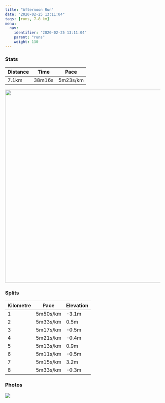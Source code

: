 ```yaml
---
title: "Afternoon Run"
date: "2020-02-25 13:11:04"
tags: [runs, 7-8 km]
menu:
  nav:
    identifier: "2020-02-25 13:11:04"
    parent: "runs"
    weight: 130
---
```


### Stats

| Distance | Time | Pace |
|----------|------|------|
|7.1km|38m16s|5m23s/km|

<img src='https://maps.googleapis.com/maps/api/staticmap?maptype=terrain&path=enc:mkjeIfiyLYDR\TBXRX\RLBFJbARlABf@EtA@dACb@Ib@Ed@FXFpAMfB@d@CTBABBHd@DHRH^DNHNAJBXZTJ\^R\d@tArAzCj@~@d@h@d@z@l@h@NXPPXr@`@|A`@fAJh@Nl@b@vALXd@fB^lB`A`EP~APv@^~BDj@DLRxBV~AF|@\xBTrBP|@XtBVpAB^CLCDQDC?WwB@CZz@LfAD|@?`@BfALlBCz@DhA?dDBt@Ed@?b@Gt@Dp@@~@FhB?fADp@Cf@K`@Aj@?b@B\AbBOjAQhC?z@BVAH@FFF@R?d@EtAIp@DZCV_@xAK`AMl@MjBI^AzAIfBA~@@|@Dj@Ah@PfETfC@l@\xEp@rEfAnFpArDd@zBZn@Hn@z@xATj@rAzBDLRTLX\Xb@p@h@h@`@l@bAz@t@bAbAdANXNH^Dn@Tt@`@FH`@NDBGd@}@MUGm@]k@WSQSGw@o@gC{CKS{@eAq@iAc@a@EIYYYc@g@}@W]yAmDs@eC?ScAwCwAcHU{AK_AUyAa@{EEwAYmFGsEDiBAkAHkC?g@N}@Di@BgABg@?eAD_@@cATiDPiBNg@Da@j@yATaA@_@G]IYJg@Uq@MWO{@Ba@Fa@L[Rw@EeAU{@OYE_@JmA?eALcBAgAD_@@c@Ac@O}ASeAGg@Ek@Du@?e@QoAJn@FdADDJEBE?OCMIQOi@g@eEI_@Iu@SsA{@cJi@{D]oBq@sCWoAQq@q@cDOg@m@wAq@sC_AiCKQQIIKWg@_@e@a@o@W[qAsB[o@_AyCQ_@[c@]QMC_@AOCs@CUMKc@GIBc@GkB?u@D_@?wBP{A?]Co@OgBSkAQ_@@UMDMAg@]Yc@MC&key=AIzaSyBPVQ_iynBzLujdhfLzy8Z-5zczbktE55k&size=800x800&scale=2&markers=color:yellow|label:S|53.47015,-2.26468&markers=color:green|label:F|53.47042999999998,-2.264850000000001' width='625' />

### Splits

| Kilometre | Pace | Elevation |
|------|------|-----------|
|1|5m50s/km|-3.1m|
|2|5m33s/km|0.5m|
|3|5m17s/km|-0.5m|
|4|5m21s/km|-0.4m|
|5|5m13s/km|0.9m|
|6|5m11s/km|-0.5m|
|7|5m15s/km|3.2m|
|8|5m33s/km|-0.3m|

### Photos
<img src='https://dgtzuqphqg23d.cloudfront.net/JgGpeJv8L1kX7MT-OJSXD-U6qqnoW8leruKH0p8cK3c-576x768.jpg'>
